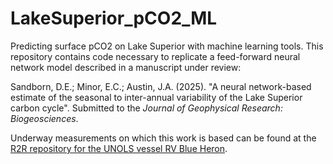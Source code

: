 # LakeSuperior_pCO2_ML
Predicting surface pCO2 on Lake Superior with machine learning tools. This repository contains code necessary to replicate a feed-forward neural network model described in a manuscript under review:

Sandborn, D.E.; Minor, E.C.; Austin, J.A. (2025). "A neural network-based estimate of the seasonal to inter-annual variability of the Lake Superior carbon cycle". Submitted to the _Journal of Geophysical Research: Biogeosciences_. 

Underway measurements on which this work is based can be found at the [R2R repository for the UNOLS vessel RV Blue Heron](https://www.rvdata.us/search/vessel/Blue%20Heron). 
